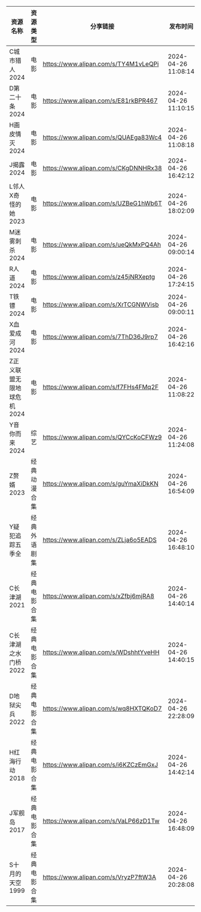 | 资源名称            | 资源类型   | 分享链接                                 | 发布时间                |
| --------------- | ------ | ------------------------------------ | ------------------- |
| C城市猎人2024       | 电影     | https://www.alipan.com/s/TY4M1vLeQPi | 2024-04-26 11:08:14 |
| D第二十条2024       | 电影     | https://www.alipan.com/s/E81rkBPR467 | 2024-04-26 11:10:15 |
| H画皮情灭2024       | 电影     | https://www.alipan.com/s/QUAEga83Wc4 | 2024-04-26 11:08:18 |
| J揭露2024         | 电影     | https://www.alipan.com/s/CKgDNNHRx38 | 2024-04-26 16:42:12 |
| L邻人X奇怪的她2023    | 电影     | https://www.alipan.com/s/UZBeG1hWb6T | 2024-04-26 18:02:09 |
| M迷雾刺杀2024       | 电影     | https://www.alipan.com/s/ueQkMxPQ4Ah | 2024-04-26 09:00:14 |
| R人道2024         | 电影     | https://www.alipan.com/s/z45jNRXeptg | 2024-04-26 17:24:15 |
| T铁镖2024         | 电影     | https://www.alipan.com/s/XrTCGNWVisb | 2024-04-26 09:00:11 |
| X血爱成河2024       | 电影     | https://www.alipan.com/s/7ThD36J9rp7 | 2024-04-26 16:42:16 |
| Z正义联盟无限地球危机2024 | 电影     | https://www.alipan.com/s/f7FHs4FMq2F | 2024-04-26 11:08:22 |
| Y音你而来2024       | 综艺     | https://www.alipan.com/s/QYCcKoCFWz9 | 2024-04-26 11:24:08 |
| Z赘婿2023         | 经典动漫合集 | https://www.alipan.com/s/guYmaXiDkKN | 2024-04-26 16:54:09 |
| Y疑犯追踪五季全        | 经典外语剧集 | https://www.alipan.com/s/ZLja6o5EADS | 2024-04-26 16:48:10 |
| C长津湖2021        | 经典电影合集 | https://www.alipan.com/s/xZfbj6mjRA8 | 2024-04-26 14:40:14 |
| C长津湖之水门桥2022    | 经典电影合集 | https://www.alipan.com/s/WDshhtYveHH | 2024-04-26 14:40:15 |
| D地狱尖兵2022       | 经典电影合集 | https://www.alipan.com/s/wq8HXTQKoD7 | 2024-04-26 22:28:09 |
| H红海行动2018       | 经典电影合集 | https://www.alipan.com/s/i6KZCzEmGxJ | 2024-04-26 14:42:14 |
| J军舰岛2017        | 经典电影合集 | https://www.alipan.com/s/VaLP66zD1Tw | 2024-04-26 16:48:09 |
| S十月的天空1999      | 经典电影合集 | https://www.alipan.com/s/VryzP7ftW3A | 2024-04-26 20:28:08 |
